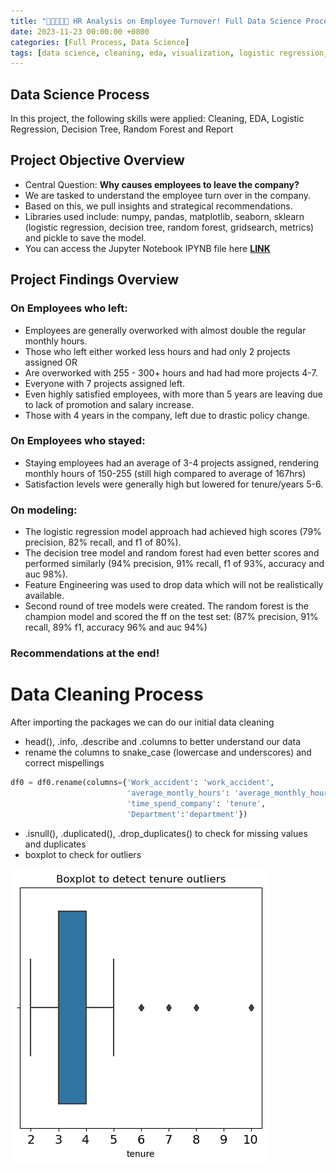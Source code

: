 ```yaml
---
title: "🧑🏻‍🤝‍🧑🏽 HR Analysis on Employee Turnover! Full Data Science Process"
date: 2023-11-23 00:00:00 +0800
categories: [Full Process, Data Science]
tags: [data science, cleaning, eda, visualization, logistic regression, decision tree, random forest, feature engineering, recommendations]
---
```


## Data Science Process 
In this project, the following skills were applied: Cleaning, EDA, Logistic Regression, Decision Tree, Random Forest and Report

## Project Objective Overview
- Central Question: **Why causes employees to leave the company?**
- We are tasked to understand the employee turn over in the company.
- Based on this, we pull insights and strategical recommendations.
- Libraries used include: numpy, pandas, matplotlib, seaborn, sklearn (logistic regression, decision tree, random forest, gridsearch, metrics) and pickle to save the model.
- You can access the Jupyter Notebook IPYNB file here **[LINK](https://github.com/rydata/rydata.github.io/blob/main/portfolio/HR%20Analysis/Course%207%20Salifort%20Motors%20project%20lab.ipynb)**

## Project Findings Overview
### On Employees who left:
- Employees are generally overworked with almost double the regular monthly hours.
- Those who left either worked less hours and had only 2 projects assigned OR
- Are overworked with 255 - 300+ hours and had had more projects 4-7.
- Everyone with 7 projects assigned left. 
- Even highly satisfied employees, with more than 5 years are leaving due to lack of promotion and salary increase.
- Those with 4 years in the company, left due to drastic policy change.  

### On Employees who stayed:
- Staying employees had an average of 3-4 projects assigned, rendering monthly hours of 150-255 (still high compared to average of 167hrs)
- Satisfaction levels were generally high but lowered for tenure/years 5-6.

### On modeling:
- The logistic regression model approach had achieved high scores (79% precision, 82% recall, and f1 of 80%).
- The decision tree model and random forest had even better scores and performed similarly (94% precision, 91% recall, f1 of 93%, accuracy and auc 98%). 
- Feature Engineering was used to drop data which will not be realistically available.
- Second round of tree models were created. The random forest is the champion model and scored the ff on the test set: (87% precision, 91% recall, 89% f1, accuracy 96% and auc 94%)


### Recommendations at the end!


# Data Cleaning Process 

After importing the packages we can do our initial data cleaning

- head(), .info, .describe and .columns to better understand our data
- rename the columns to snake_case (lowercase and underscores) and correct mispellings

```python
df0 = df0.rename(columns={'Work_accident': 'work_accident',
                          'average_montly_hours': 'average_monthly_hours',
                          'time_spend_company': 'tenure',
                          'Department':'department'})
```

- .isnull(), .duplicated(), .drop_duplicates() to check for missing values and duplicates
- boxplot to check for outliers 

![outlier_boxplot](/portfolio/HR_Analysis/tenure_boxplot.png)
